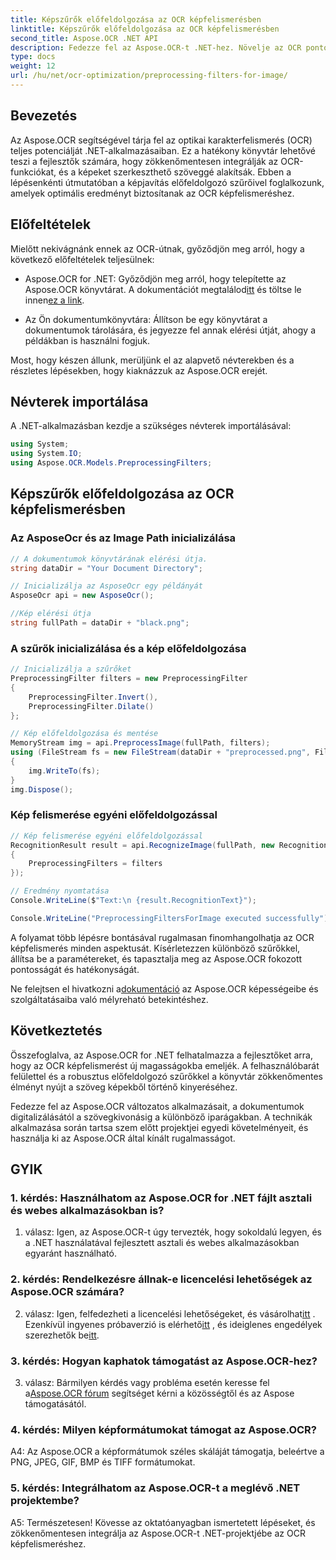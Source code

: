 ```yaml
---
title: Képszűrők előfeldolgozása az OCR képfelismerésben
linktitle: Képszűrők előfeldolgozása az OCR képfelismerésben
second_title: Aspose.OCR .NET API
description: Fedezze fel az Aspose.OCR-t .NET-hez. Növelje az OCR pontosságát előfeldolgozó szűrőkkel. Töltse le most a zökkenőmentes integráció érdekében.
type: docs
weight: 12
url: /hu/net/ocr-optimization/preprocessing-filters-for-image/
---
```

## Bevezetés

Az Aspose.OCR segítségével tárja fel az optikai karakterfelismerés (OCR) teljes potenciálját .NET-alkalmazásaiban. Ez a hatékony könyvtár lehetővé teszi a fejlesztők számára, hogy zökkenőmentesen integrálják az OCR-funkciókat, és a képeket szerkeszthető szöveggé alakítsák. Ebben a lépésenkénti útmutatóban a képjavítás előfeldolgozó szűrőivel foglalkozunk, amelyek optimális eredményt biztosítanak az OCR képfelismeréshez.

## Előfeltételek

Mielőtt nekivágnánk ennek az OCR-útnak, győződjön meg arról, hogy a következő előfeltételek teljesülnek:

-  Aspose.OCR for .NET: Győződjön meg arról, hogy telepítette az Aspose.OCR könyvtárat. A dokumentációt megtalálod[itt](https://reference.aspose.com/ocr/net/) és töltse le innen[ez a link](https://releases.aspose.com/ocr/net/).

- Az Ön dokumentumkönyvtára: Állítson be egy könyvtárat a dokumentumok tárolására, és jegyezze fel annak elérési útját, ahogy a példákban is használni fogjuk.

Most, hogy készen állunk, merüljünk el az alapvető névterekben és a részletes lépésekben, hogy kiaknázzuk az Aspose.OCR erejét.

## Névterek importálása

A .NET-alkalmazásban kezdje a szükséges névterek importálásával:

```csharp
using System;
using System.IO;
using Aspose.OCR.Models.PreprocessingFilters;
```

## Képszűrők előfeldolgozása az OCR képfelismerésben

### Az AsposeOcr és az Image Path inicializálása

```csharp
// A dokumentumok könyvtárának elérési útja.
string dataDir = "Your Document Directory";

// Inicializálja az AsposeOcr egy példányát
AsposeOcr api = new AsposeOcr();

//Kép elérési útja
string fullPath = dataDir + "black.png";
```

### A szűrők inicializálása és a kép előfeldolgozása

```csharp
// Inicializálja a szűrőket
PreprocessingFilter filters = new PreprocessingFilter
{
    PreprocessingFilter.Invert(),
    PreprocessingFilter.Dilate()
};

// Kép előfeldolgozása és mentése
MemoryStream img = api.PreprocessImage(fullPath, filters);
using (FileStream fs = new FileStream(dataDir + "preprocessed.png", FileMode.OpenOrCreate))
{
    img.WriteTo(fs);
}
img.Dispose();
```

### Kép felismerése egyéni előfeldolgozással

```csharp
// Kép felismerése egyéni előfeldolgozással
RecognitionResult result = api.RecognizeImage(fullPath, new RecognitionSettings
{
    PreprocessingFilters = filters
});

// Eredmény nyomtatása
Console.WriteLine($"Text:\n {result.RecognitionText}");

Console.WriteLine("PreprocessingFiltersForImage executed successfully");
```

A folyamat több lépésre bontásával rugalmasan finomhangolhatja az OCR képfelismerés minden aspektusát. Kísérletezzen különböző szűrőkkel, állítsa be a paramétereket, és tapasztalja meg az Aspose.OCR fokozott pontosságát és hatékonyságát.

 Ne felejtsen el hivatkozni a[dokumentáció](https://reference.aspose.com/ocr/net/) az Aspose.OCR képességeibe és szolgáltatásaiba való mélyreható betekintéshez.

## Következtetés

Összefoglalva, az Aspose.OCR for .NET felhatalmazza a fejlesztőket arra, hogy az OCR képfelismerést új magasságokba emeljék. A felhasználóbarát felülettel és a robusztus előfeldolgozó szűrőkkel a könyvtár zökkenőmentes élményt nyújt a szöveg képekből történő kinyeréséhez.

Fedezze fel az Aspose.OCR változatos alkalmazásait, a dokumentumok digitalizálásától a szövegkivonásig a különböző iparágakban. A technikák alkalmazása során tartsa szem előtt projektjei egyedi követelményeit, és használja ki az Aspose.OCR által kínált rugalmasságot.


## GYIK

### 1. kérdés: Használhatom az Aspose.OCR for .NET fájlt asztali és webes alkalmazásokban is?

1. válasz: Igen, az Aspose.OCR-t úgy tervezték, hogy sokoldalú legyen, és a .NET használatával fejlesztett asztali és webes alkalmazásokban egyaránt használható.

### 2. kérdés: Rendelkezésre állnak-e licencelési lehetőségek az Aspose.OCR számára?

 2. válasz: Igen, felfedezheti a licencelési lehetőségeket, és vásárolhat[itt](https://purchase.aspose.com/buy) . Ezenkívül ingyenes próbaverzió is elérhető[itt](https://releases.aspose.com/) , és ideiglenes engedélyek szerezhetők be[itt](https://purchase.aspose.com/temporary-license/).

### 3. kérdés: Hogyan kaphatok támogatást az Aspose.OCR-hez?

3. válasz: Bármilyen kérdés vagy probléma esetén keresse fel a[Aspose.OCR fórum](https://forum.aspose.com/c/ocr/16) segítséget kérni a közösségtől és az Aspose támogatásától.

### 4. kérdés: Milyen képformátumokat támogat az Aspose.OCR?

A4: Az Aspose.OCR a képformátumok széles skáláját támogatja, beleértve a PNG, JPEG, GIF, BMP és TIFF formátumokat.

### 5. kérdés: Integrálhatom az Aspose.OCR-t a meglévő .NET projektembe?

A5: Természetesen! Kövesse az oktatóanyagban ismertetett lépéseket, és zökkenőmentesen integrálja az Aspose.OCR-t .NET-projektjébe az OCR képfelismeréshez.